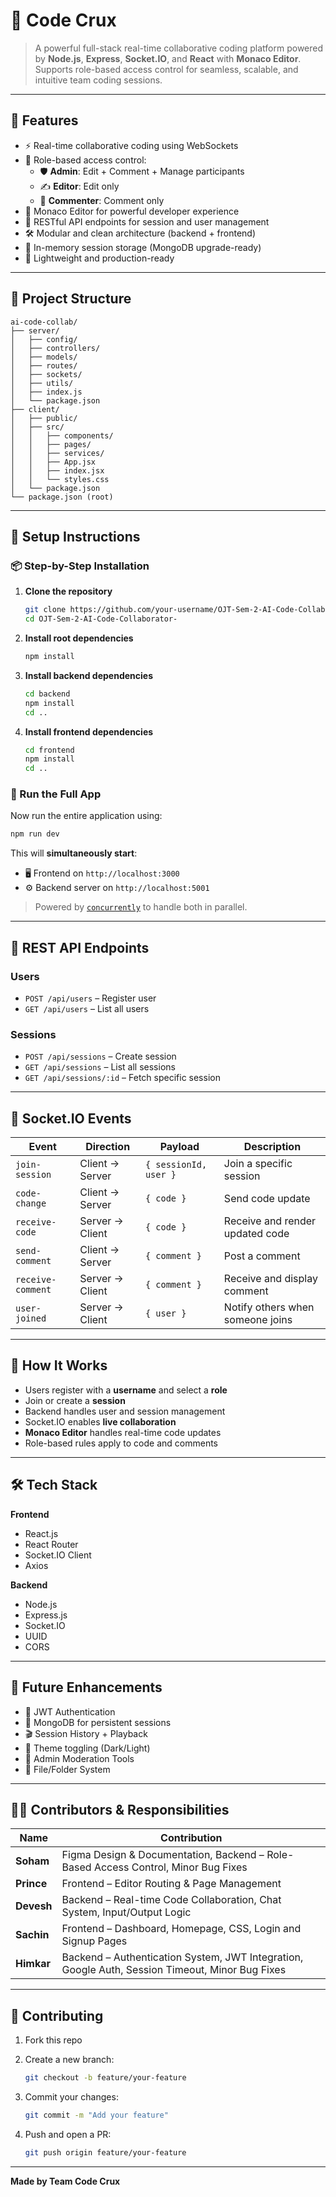 # 🧠 Code Crux

> A powerful full-stack real-time collaborative coding platform powered by **Node.js**, **Express**, **Socket.IO**, and **React** with **Monaco Editor**. Supports role-based access control for seamless, scalable, and intuitive team coding sessions.

---

## 🚀 Features

- ⚡ Real-time collaborative coding using WebSockets
- 👥 Role-based access control:
  - 🛡️ **Admin**: Edit + Comment + Manage participants
  - ✍️ **Editor**: Edit only
  - 💬 **Commenter**: Comment only
- 🧠 Monaco Editor for powerful developer experience
- 🔗 RESTful API endpoints for session and user management
- 🛠️ Modular and clean architecture (backend + frontend)
- 🧩 In-memory session storage (MongoDB upgrade-ready)
- 🎯 Lightweight and production-ready

---

## 📁 Project Structure

```
ai-code-collab/
├── server/
│   ├── config/
│   ├── controllers/
│   ├── models/
│   ├── routes/
│   ├── sockets/
│   ├── utils/
│   ├── index.js
│   └── package.json
├── client/
│   ├── public/
│   ├── src/
│   │   ├── components/
│   │   ├── pages/
│   │   ├── services/
│   │   ├── App.jsx
│   │   ├── index.jsx
│   │   └── styles.css
│   └── package.json
└── package.json (root)
```

---

## 🔧 Setup Instructions

### 📦 Step-by-Step Installation

1. **Clone the repository**

   ```bash
   git clone https://github.com/your-username/OJT-Sem-2-AI-Code-Collaborator-.git
   cd OJT-Sem-2-AI-Code-Collaborator-
   ```

2. **Install root dependencies**

   ```bash
   npm install
   ```

3. **Install backend dependencies**

   ```bash
   cd backend
   npm install
   cd ..
   ```

4. **Install frontend dependencies**

   ```bash
   cd frontend
   npm install
   cd ..
   ```

### 🚀 Run the Full App

Now run the entire application using:

```bash
npm run dev
```

This will **simultaneously start**:
- 🖥️ Frontend on `http://localhost:3000`
- ⚙️ Backend server on `http://localhost:5001`

> Powered by [`concurrently`](https://www.npmjs.com/package/concurrently) to handle both in parallel.

---

## 🔗 REST API Endpoints

### Users
- `POST /api/users` – Register user  
- `GET /api/users` – List all users

### Sessions
- `POST /api/sessions` – Create session  
- `GET /api/sessions` – List all sessions  
- `GET /api/sessions/:id` – Fetch specific session

---

## 📡 Socket.IO Events

| Event            | Direction        | Payload               | Description                        |
|------------------|------------------|------------------------|------------------------------------|
| `join-session`   | Client → Server  | `{ sessionId, user }`  | Join a specific session            |
| `code-change`    | Client → Server  | `{ code }`             | Send code update                   |
| `receive-code`   | Server → Client  | `{ code }`             | Receive and render updated code    |
| `send-comment`   | Client → Server  | `{ comment }`          | Post a comment                     |
| `receive-comment`| Server → Client  | `{ comment }`          | Receive and display comment        |
| `user-joined`    | Server → Client  | `{ user }`             | Notify others when someone joins   |

---

## 🧠 How It Works

- Users register with a **username** and select a **role**
- Join or create a **session**
- Backend handles user and session management
- Socket.IO enables **live collaboration**
- **Monaco Editor** handles real-time code updates
- Role-based rules apply to code and comments

---

## 🛠️ Tech Stack

**Frontend**  
- React.js  
- React Router   
- Socket.IO Client  
- Axios  

**Backend**  
- Node.js  
- Express.js  
- Socket.IO  
- UUID  
- CORS  

---

## 📌 Future Enhancements

- 🔐 JWT Authentication  
- 💾 MongoDB for persistent sessions  
- 🎬 Session History + Playback  
- 🌙 Theme toggling (Dark/Light)  
- 🛑 Admin Moderation Tools  
- 📂 File/Folder System    

---

## 👨‍💻 Contributors & Responsibilities

| Name       | Contribution |
|------------|--------------|
| **Soham** | Figma Design & Documentation, Backend – Role-Based Access Control, Minor Bug Fixes |
| **Prince** | Frontend – Editor Routing & Page Management |
| **Devesh** | Backend – Real-time Code Collaboration, Chat System, Input/Output Logic |
| **Sachin** | Frontend – Dashboard, Homepage, CSS, Login and Signup Pages |
| **Himkar** | Backend – Authentication System, JWT Integration, Google Auth, Session Timeout, Minor Bug Fixes |


---

## 🤝 Contributing

1. Fork this repo  
2. Create a new branch:

   ```bash
   git checkout -b feature/your-feature
   ```

3. Commit your changes:

   ```bash
   git commit -m "Add your feature"
   ```

4. Push and open a PR:

   ```bash
   git push origin feature/your-feature
   ```

---

**Made by Team Code Crux**
